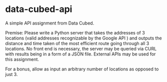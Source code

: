 # data-cubed-api

A simple API assignment from Data Cubed.

Premise:
Please write a Python server that takes the addresses of 3 locations (valid addresses recognizable by the Google API ) and outputs the distance and time taken of the most efficient route going through all 3 locations. No front end is necessary, the server may be queried via CURL with results being in a form of a JSON file. External APIs may be used for this assignment.

For a bonus, allow as input an arbitrary number of locations as opposed to just 3.
